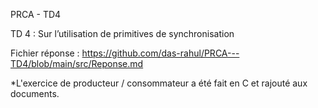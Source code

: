 PRCA - TD4

TD 4 : Sur l’utilisation de primitives de synchronisation

Fichier réponse : 
https://github.com/das-rahul/PRCA---TD4/blob/main/src/Reponse.md

*L'exercice de producteur / consommateur a été fait en C et rajouté aux documents.
